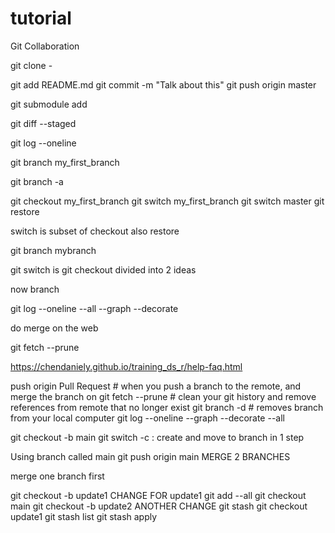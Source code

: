 # tutorial
Git Collaboration

git clone - 

git add README.md
git commit -m "Talk about this"
git push origin master

git submodule add 

git diff --staged

git log --oneline

git branch my_first_branch

git branch -a

git checkout my_first_branch
git switch my_first_branch
git switch master
git restore 

switch is subset of checkout also restore

git branch mybranch

git switch  is git checkout divided into 2 ideas

now branch

git log --oneline --all --graph --decorate

do merge on the web

git fetch --prune

https://chendaniely.github.io/training_ds_r/help-faq.html

push origin <branch>
Pull Request # when you push a branch to the remote, and merge the branch on
git fetch --prune # clean your git history and remove references from remote that no longer exist
git branch -d <branch> # removes branch from your local computer
git log --oneline --graph --decorate --all

git checkout -b main
git switch -c <branch> : create and move to branch in 1 step

Using branch called main
git push origin main
MERGE 2 BRANCHES

merge one branch first

git checkout -b update1
CHANGE FOR update1
git add --all
git checkout main
git checkout -b update2
ANOTHER CHANGE
git stash 
git checkout update1
git stash list
git stash apply
